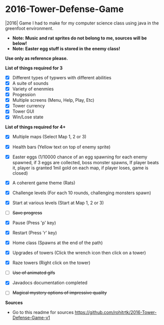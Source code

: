 # 2016-Tower-Defense-Game
|2016| Game I had to make for my computer science class using java in the greenfoot environment.
* **Note: Music and rat sprites do not belong to me, sources will be below!**  
* **Note: Easter egg stuff is stored in the enemy class!**

**Use only as reference please.**

**List of things required for 3**
  - [x] Different types of typwers with different abilities
  - [x] A suite of sounds
  - [x] Variety of enenmies
  - [x] Progession
  - [x] Multiple screens (Menu, Help, Play, Etc)
  - [x] Tower currency
  - [x] Tower GUI
  - [x] Win/Lose state
  
**List of things required for 4+**
  - [x] Multiple maps 
  (Select Map 1, 2 or 3)
  - [x] Health bars
  (Yellow text on top of enemy sprite)
  - [x] Easter eggs
  (1/10000 chance of an egg spawning for each enemy spawned, if 3 eggs are collected, boss monster spawns,
  If player beats it, player is granted 1mil gold on each map, if player loses, game is closed)
  - [x] A coherent game theme
  (Rats)
  - [x] Challenge levels
  (For each 10 rounds, challenging monsters spawn)
  - [x] Start at various levels
  (Start at Map 1, 2 or 3)
  - [ ] ~~Save progress~~
  - [x] Pause
  (Press 'p' key)
  - [x] Restart
  (Press 'r' key)
  - [x] Home class
  (Spawns at the end of the path)
  - [x] Upgrades of towers
  (Click the wrench icon then click on a tower)
  - [x] Raze towers
  (Right click on the tower)
  - [ ] ~~Use of animated gifs~~
  - [x] Javadocs documentation completed
  - [ ] ~~Magical mystery options of impressive quality~~


**Sources**
  - Go to this readme for sources https://github.com/rohitrtk/2016-Tower-Defense-Game-v1
